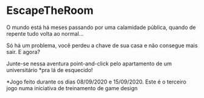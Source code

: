 # EscapeTheRoom

O mundo está há meses passando por uma calamidade pública, quando de repente tudo volta ao normal...

Só há um problema, você perdeu a chave de sua casa e não consegue mais sair. E agora?

Junte-se nessa aventura point-and-click pelo apartamento de um universitário *pra lá de esquecido!

*Jogo feito durante os dias 08/09/2020 e 15/09/2020. Este é o terceiro jogo numa iniciativa de treinamento de game design 
